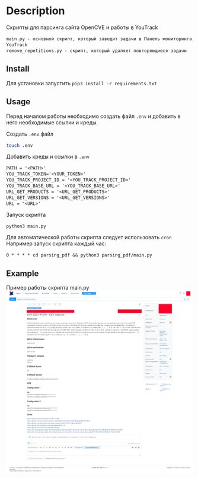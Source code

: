 # Description
Скрипты для парсинга сайта OpenCVE и работы в YouTrack
```
main.py - основной скрипт, который заводит задачи в Панель мониторинга YouTrack
remove_repetitions.py - скрипт, который удаляет повторяющиеся задачи
```

## Install
Для установки запустить 
```pip3 install -r requirements.txt```

## Usage
Перед началом работы необходимо создать файл `.env` и добавить в него необходимые ссылки и креды.

Создать `.env` файл

```sh
touch .env
```

Добавить креды и ссылки в `.env`

```
PATH = '<PATH>'
YOU_TRACK_TOKEN='<YOUR_TOKEN>'
YOU_TRACK_PROJECT_ID = '<YOU_TRACK_PROJECT_ID>'
YOU_TRACK_BASE_URL = '<YOU_TRACK_BASE_URL>'
URL_GET_PRODUCTS = '<URL_GET_PRODUCTS>'
URL_GET_VERSIONS = '<URL_GET_VERSIONS>'
URL = "<URL>'
```
Запуск скрипта
```
python3 main.py
```
Для автоматической работы скрипта следует использовать `cron`
Например запуск скрипта каждый час:
```
0 * * * * cd parsing_pdf && python3 parsing_pdf/main.py 
``` 

## Example
Пример работы скрипта main.py
![alt text](https://github.com/eeenvik1/parsing_NCIRCC_for_YouTrack/blob/main/example_youtrack(NCICC).png?raw=true)
